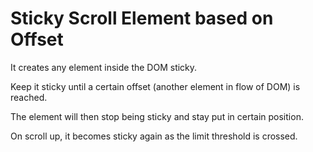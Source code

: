 # Sticky Scroll Element based on Offset
It creates any element inside the DOM sticky.

Keep it sticky until a certain offset (another element in flow of DOM) is reached.

The element will then stop being sticky and stay put in certain position.

On scroll up, it becomes sticky again as the limit threshold is crossed.
